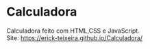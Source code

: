 # Calculadora
Calculadora feito com HTML,CSS e JavaScript.<br>
Site: https://erick-teixeira.github.io/Calculadora/
